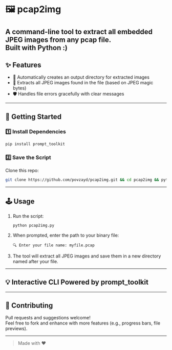 # 🖼️ pcap2img

A command-line tool to extract all embedded JPEG images from any pcap file.  
Built with Python :)
---

## ✨ Features

- 📂 Automatically creates an output directory for extracted images
- 📸 Extracts all JPEG images found in the file (based on JPEG magic bytes)
- 🛡️ Handles file errors gracefully with clear messages

---

## 🚀 Getting Started

### 1️⃣ Install Dependencies

```bash
pip install prompt_toolkit
```

### 2️⃣ Save the Script

Clone this repo:

```bash
git clone https://github.com/povzayd/pcap2img.git && cd pcap2img && python3 venv venv1 && source venv1/bin/activate && pip install prompt_toolkit && python pcap2img.py

```

---

## 🕹️ Usage

1. Run the script:

    ```bash
    python pcap2img.py
    ```

2. When prompted, enter the path to your binary file:

    ```
    🔍 Enter your file name: myfile.pcap
    ```

3. The tool will extract all JPEG images and save them in a new directory named after your file.

---

## 💡 Interactive CLI Powered by prompt_toolkit

---

## 🤝 Contributing

Pull requests and suggestions welcome!  
Feel free to fork and enhance with more features (e.g., progress bars, file previews).


---

> Made with ❤️

